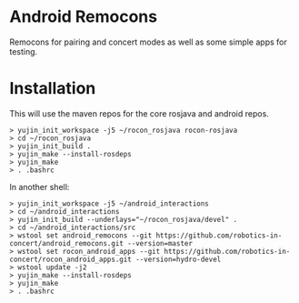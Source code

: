 Android Remocons
================

Remocons for pairing and concert modes as well as some simple apps for testing.

Installation
============

This will use the maven repos for the core rosjava and android repos.

```
> yujin_init_workspace -j5 ~/rocon_rosjava rocon-rosjava
> cd ~/rocon_rosjava
> yujin_init_build .
> yujin_make --install-rosdeps
> yujin_make
> . .bashrc
```

In another shell:

```
> yujin_init_workspace -j5 ~/android_interactions
> cd ~/android_interactions
> yujin_init_build --underlays="~/rocon_rosjava/devel" .
> cd ~/android_interactions/src
> wstool set android_remocons --git https://github.com/robotics-in-concert/android_remocons.git --version=master
> wstool set rocon_android_apps --git https://github.com/robotics-in-concert/rocon_android_apps.git --version=hydro-devel
> wstool update -j2
> yujin_make --install-rosdeps
> yujin_make
> . .bashrc
```
